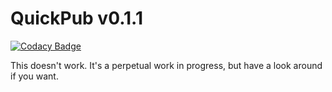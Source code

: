 # QuickPub v0.1.1

[![Codacy Badge](https://api.codacy.com/project/badge/Grade/49f31015e55548ecad8003e9d42af2eb)](https://www.codacy.com/app/hazz.jack/QuickPub?utm_source=github.com&amp;utm_medium=referral&amp;utm_content=hazzdood/QuickPub&amp;utm_campaign=Badge_Grade)

This doesn't work. It's a perpetual work in progress, but have a look around if you want.
